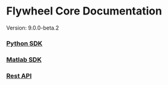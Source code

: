 # Flywheel Core Documentation
Version: 9.0.0-beta.2

### [Python SDK](python/)

### [Matlab SDK](matlab/)

### [Rest API](swagger/index.html)


